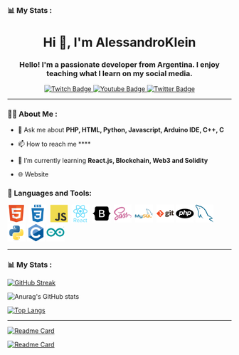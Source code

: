 <!--
**AlessandroKlein/AlessandroKlein** is a ✨ _special_ ✨ repository because its `README.md` (this file) appears on your GitHub profile.

Here are some ideas to get you started:

- 🔭 I’m currently working on ...
- 🌱 I’m currently learning ...
- 👯 I’m looking to collaborate on ...
- 🤔 I’m looking for help with ...
- 💬 Ask me about ...
- 📫 How to reach me: ...
- 😄 Pronouns: ...
- ⚡ Fun fact: ...
-->

### 📊 My Stats :

<div id="header" align="center">
    <!--<img src="https://media.giphy.com/media/QZkpIdieotn3i/giphy.gif" width="200" />-->
    <h1 align="center">Hi 👋, I'm AlessandroKlein</h1>
    <h3 align="center">Hello! I'm a passionate developer from Argentina. I enjoy teaching what I learn on my social media.</h3>
</div>


<div id="badges" align="center">
    <a href="" target="_blank">
        <img src="https://img.shields.io/twitch/status/youdevs?color=purple&logo=twitch&style=for-the-badge"
            alt="Twitch Badge" />
    </a>
    <a href="" target="_blank">
        <img src="https://img.shields.io/youtube/channel/subscribers/UCAJOzZz19pKlsT77_5x2eOw?label=suscriptores&logo=youtube&style=for-the-badge"
            alt="Youtube Badge" />
    </a>
    <a href="" target="_blank">
        <img src="https://img.shields.io/twitter/follow/CarlosYouDevs?color=blue&label=Twitter&logo=twitter&style=for-the-badge"
            alt="Twitter Badge" />
    </a>
</div>

---

### 👨‍💻 About Me :
<!--
- 📝 I regularly upload videos on [https://www.youtube.com/youdevs](https://www.youtube.com/youdevs)
-->
- 💬 Ask me about **PHP, HTML, Python, Javascript, Arduino IDE, C++, C**

- 📫 How to reach me ****

- 🌱 I’m currently learning **React.js, Blockchain, Web3 and Solidity**

- 🌐 Website <!--[youdevs.com](youdevs.com)-->


<div align="left">
    <h3>🔨 Languages and Tools:</h3>
    <div>
        <img src="https://github.com/devicons/devicon/blob/master/icons/html5/html5-original.svg" title="HTML5" alt="HTML" width="40" height="40"/>&nbsp;
        <img src="https://github.com/devicons/devicon/blob/master/icons/css3/css3-plain-wordmark.svg"  title="CSS3" alt="CSS" width="40" height="40"/>&nbsp;
        <img src="https://github.com/devicons/devicon/blob/master/icons/javascript/javascript-original.svg" title="JavaScript" alt="JavaScript" width="40" height="40"/>&nbsp;
        <img src="https://github.com/devicons/devicon/blob/master/icons/react/react-original-wordmark.svg" title="React" alt="React" width="40" height="40"/>&nbsp;
        <img src="https://github.com/devicons/devicon/blob/master/icons/bootstrap/bootstrap-plain.svg" title="Bootstrap" alt="Bootstrap" width="40" height="40"/>&nbsp;
        <img src="https://github.com/devicons/devicon/blob/master/icons/sass/sass-original.svg" title="Sass" alt="Sass" width="40" height="40"/>&nbsp;
        <img src="https://github.com/devicons/devicon/blob/master/icons/mysql/mysql-original-wordmark.svg" title="MySQL"  alt="MySQL" width="40" height="40"/>&nbsp;
        <img src="https://github.com/devicons/devicon/blob/master/icons/git/git-original-wordmark.svg" title="Git" **alt="Git" width="40" height="40"/>
        <img src="https://github.com/devicons/devicon/blob/master/icons/php/php-plain.svg" title="Git" **alt="PhP" width="40" height="40"/>
        <img src="https://raw.githubusercontent.com/devicons/devicon/6910f0503efdd315c8f9b858234310c06e04d9c0/icons/mysql/mysql-original.svg" title="Mysql Plain" **alt="Mysql Plain" width="40" height="40"/>
        <img src="https://github.com/devicons/devicon/blob/master/icons/python/python-original.svg" title="Python" **alt="Python" width="40" height="40"/>
        <img src="https://github.com/devicons/devicon/blob/master/icons/c/c-original.svg" title="C" **alt="C" width="40" height="40"/>
        <img src="https://github.com/devicons/devicon/blob/master/icons/arduino/arduino-original.svg" title="Arduino" **alt="Arduino" width="40" height="40"/>
      </div>
</div>

---

### 📊 My Stats :

[![GitHub Streak](https://streak-stats.demolab.com?user=AlessandroKlein&theme=dark&hide_border=true)](https://github.com/AlessandroKlein)

![Anurag's GitHub stats](https://github-readme-stats.vercel.app/api?username=AlessandroKlein&show_icons=true&theme=gruvbox)

<!--
[![Top Langs](https://github-readme-stats.vercel.app/api/top-langs/?username=AlessandroKlein&langs_count=8)](https://github.com/AlessandroKlein)

[![Top Langs](https://github-readme-stats.vercel.app/api/top-langs/?username=AlessandroKlein&layout=compact)](https://github.com/AlessandroKlein)
-->
[![Top Langs](https://github-readme-stats.vercel.app/api/top-langs/?username=AlessandroKlein&hide_progress=true)](https://github.com/AlessandroKlein)

---

[![Readme Card](https://github-readme-stats.vercel.app/api/pin/?username=AlessandroKlein&repo=Impresora-3D)](https://github.com/AlessandroKlein/Impresora-3D)

[![Readme Card](https://github-readme-stats.vercel.app/api/pin/?username=AlessandroKlein&repo=Invernadero)](https://github.com/AlessandroKlein/Invernadero)


